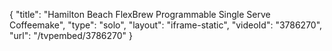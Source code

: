 {
    "title": "Hamilton Beach FlexBrew Programmable Single Serve Coffeemake",
    "type": "solo",
    "layout": "iframe-static",
    "videoId": "3786270",
    "url": "\/tvpembed\/3786270"
}